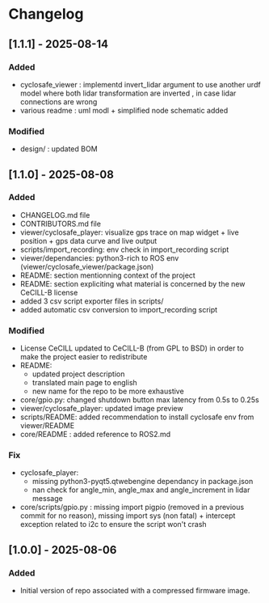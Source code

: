 # Changelog

## [1.1.1] - 2025-08-14

### Added
- cyclosafe_viewer : implementd invert_lidar argument to use another urdf model where both lidar transformation are inverted , in case lidar connections are wrong
- various readme : uml modl + simplified node schematic added

### Modified
- design/ : updated BOM

## [1.1.0] - 2025-08-08
### Added
- CHANGELOG.md file
- CONTRIBUTORS.md file
- viewer/cyclosafe_player: visualize gps trace on map widget + live position + gps data curve and live output
- scripts/import_recording: env check in import_recording script
- viewer/dependancies: python3-rich to ROS env (viewer/cyclosafe_viewer/package.json)
- README: section mentionning context of the project
- README: section expliciting what material is concerned by the new CeCILL-B license
- added 3 csv script exporter files in scripts/
- added automatic csv conversion to import_recording script

### Modified
- License CeCILL updated to CeCILL-B (from GPL to BSD) in order to make the project easier to redistribute
- README: 
  - updated project description 
  - translated main page to english
  - new name for the repo to be more exhaustive
- core/gpio.py: changed shutdown button max latency from 0.5s to 0.25s
- viewer/cyclosafe_player: updated image preview
- scripts/README: added recommendation to install cyclosafe env from viewer/README
- core/README : added reference to ROS2.md

### Fix
- cyclosafe_player:
  - missing python3-pyqt5.qtwebengine dependancy in package.json
  - nan check for angle_min, angle_max and angle_increment in lidar message
- core/scripts/gpio.py : missing import pigpio (removed in a previous commit for no reason), missing import sys (non fatal) + intercept exception related to i2c to ensure the script won't crash

## [1.0.0] - 2025-08-06
### Added
- Initial version of repo associated with a compressed firmware image. 
